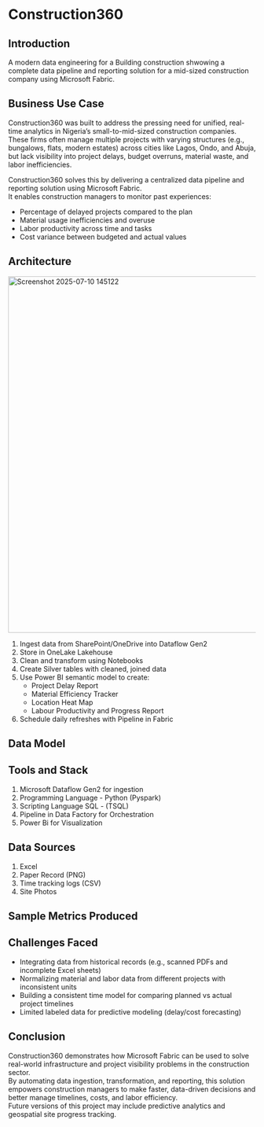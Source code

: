 # Construction360

## Introduction
A modern data engineering for a Building construction shwowing a complete data pipeline and reporting solution for a mid-sized construction company using Microsoft Fabric.

## Business Use Case
Construction360 was built to address the pressing need for unified, real-time analytics in Nigeria’s small-to-mid-sized construction companies. These firms often manage multiple projects with varying structures (e.g., bungalows, flats, modern estates) across cities like Lagos, Ondo, and Abuja, but lack visibility into project delays, budget overruns, material waste, and labor inefficiencies.

Construction360 solves this by delivering a centralized data pipeline and reporting solution using Microsoft Fabric.  
It enables construction managers to monitor past experiences:

- Percentage of delayed projects compared to the plan  
- Material usage inefficiencies and overuse  
- Labor productivity across time and tasks  
- Cost variance between budgeted and actual values


## Architecture
<img width="1415" height="725" alt="Screenshot 2025-07-10 145122" src="https://github.com/user-attachments/assets/2ad372cc-b53d-46c9-9f63-8dbbf2d0387b" />

1. Ingest data from SharePoint/OneDrive into Dataflow Gen2  
2. Store in OneLake Lakehouse  
3. Clean and transform using Notebooks  
4. Create Silver tables with cleaned, joined data  
5. Use Power BI semantic model to create:  
    - Project Delay Report  
    - Material Efficiency Tracker  
    - Location Heat Map  
    - Labour Productivity and Progress Report  
6. Schedule daily refreshes with Pipeline in Fabric

## Data Model



## Tools and Stack
1. Microsoft Dataflow Gen2 for ingestion
2. Programming Language - Python (Pyspark)
3. Scripting Language SQL - (TSQL)
4. Pipeline in Data Factory for Orchestration
5. Power Bi for Visualization


## Data Sources
1. Excel
2. Paper Record (PNG)
3. Time tracking logs (CSV)
4. Site Photos
   
## Sample Metrics Produced
   
## Challenges Faced

- Integrating data from historical records (e.g., scanned PDFs and incomplete Excel sheets)  
- Normalizing material and labor data from different projects with inconsistent units  
- Building a consistent time model for comparing planned vs actual project timelines  
- Limited labeled data for predictive modeling (delay/cost forecasting)  


## Conclusion

Construction360 demonstrates how Microsoft Fabric can be used to solve real-world infrastructure and project visibility problems in the construction sector.  
By automating data ingestion, transformation, and reporting, this solution empowers construction managers to make faster, data-driven decisions and better manage timelines, costs, and labor efficiency.  
Future versions of this project may include predictive analytics and geospatial site progress tracking.
